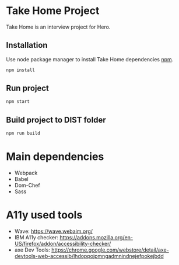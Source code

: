 # Take Home Project
Take Home is an interview project for Hero.

## Installation
Use node package manager to install Take Home dependencies [npm](https://www.npmjs.com/).

```bash
npm install
```

## Run project

```javascript
npm start
```
## Build project to DIST folder

```javascript
npm run build
```

# Main dependencies
- Webpack
- Babel
- Dom-Chef
- Sass

# A11y used tools
- Wave: https://wave.webaim.org/
- IBM A11y checker: https://addons.mozilla.org/en-US/firefox/addon/accessibility-checker/
- axe Dev Tools: https://chrome.google.com/webstore/detail/axe-devtools-web-accessib/lhdoppojpmngadmnindnejefpokejbdd


